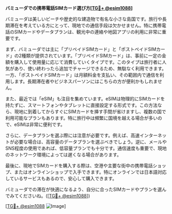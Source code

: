 **バミューダでの携帯電話SIMカード選び方[[TG💪+ @esim1088](https://t.me/s/esim1088)]**

バミューダは美しいビーチや歴史的な建造物で有名な小さな島国です。旅行や長期滞在を考えている方にとって、現地での通信手段は欠かせません。特に携帯電話のSIMカードやデータプランは、観光中の連絡や地図アプリの利用に非常に重要です。

まず、バミューダでは主に「プリペイドSIMカード」と「ポストペイドSIMカード」の2種類が提供されています。「プリペイドSIMカード」は、事前に一定の金額を購入して使用量に応じて消費していくタイプです。このタイプは旅行者に人気があり、使い終わったら追加でチャージできるため、無駄なく利用できます。一方、「ポストペイドSIMカード」は月額料金を支払い、その範囲内で通信を利用します。長期滞在者やビジネスパーソンにはこちらの方が便利かもしれません。

また、最近では「eSIM」も注目を集めています。eSIMは物理的にSIMカードを持たずに、スマートフォンやタブレットに直接設定する形式です。この方法なら、現地に到着してからすぐにSIMカードを挿す手間が省けますし、複数の国で利用可能なプランもあります。特に旅行中は頻繁に国境を越える場合が多いので、eSIMは非常に便利です。

さらに、データプランを選ぶ際には注意が必要です。例えば、高速インターネットが必要な場合は、高容量のデータプランを選ぶべきでしょう。逆に、メールやSNS程度の使用であれば、低容量プランでも十分です。通信速度も重要で、現地のネットワーク環境によっては遅くなる場合があります。

最後に、現地でSIMカードを購入する際は、空港や主要な街中の携帯電話ショップ、またはオンラインショップで入手できます。特にオンラインでは日本語対応しているサービスもあるので、安心して購入できます。

バミューダでの滞在が快適になるよう、自分に合ったSIMカードやプランを選んでみてくださいね。([[TG💪+ @esim1088](https://t.me/s/esim1088)])

[[TG💪+ @esim1088](https://t.me/s/esim1088) ![Image](https://i.postimg.cc/Y0z9fWf4/image.png)]